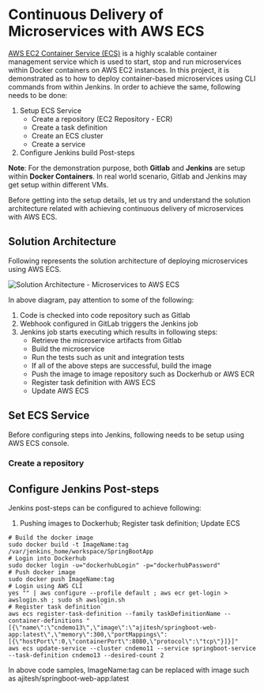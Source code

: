 # Continuous Delivery of Microservices with AWS ECS

[AWS EC2 Container Service (ECS)](http://docs.aws.amazon.com/AmazonECS/latest/developerguide/Welcome.html) is a highly scalable container management service which is used to start, stop and run microservices within Docker containers on AWS EC2 instances. In this project, it is demonstrated as to how to deploy container-based microservices using CLI commands from within Jenkins. In order to achieve the same, following needs to be done:

 1. Setup ECS Service
    - Create a repository (EC2 Repository - ECR)
    - Create a task definition 
    - Create an ECS cluster
    - Create a service
 2. Configure Jenkins build Post-steps 

**Note**: For the demonstration purpose, both **Gitlab** and **Jenkins** are setup within **Docker Containers**. In real world scenario, Gitlab and Jenkins may get setup within different VMs.

Before getting into the setup details, let us try and understand the solution architecture related with achieving continuous delivery of microservices with AWS ECS.

## Solution Architecture 

Following represents the solution architecture of deploying microservices using AWS ECS.

![Solution Architecture - Microservices to AWS ECS](https://github.com/eajitesh/Continuous-Delivery-Microservices-AWS/blob/master/images/aws_ecs.png)

In above diagram, pay attention to some of the following:

 1. Code is checked into code repository such as Gitlab
 2. Webhook configured in GitLab triggers the Jenkins job
 3. Jenkins job starts executing which results in following steps:
    - Retrieve the microservice artifacts from Gitlab
    - Build the microservice
    - Run the tests such as unit and integration tests
    - If all of the above steps are successful, build the image 
    - Push the image to image repository such as Dockerhub or AWS ECR
    - Register task definition with AWS ECS
    - Update AWS ECS

## Set ECS Service 

Before configuring steps into Jenkins, following needs to be setup using AWS ECS console.

### Create a repository


## Configure Jenkins Post-steps

Jenkins post-steps can be configured to achieve following:

 1. Pushing images to Dockerhub; Register task definition; Update ECS

```
# Build the docker image
sudo docker build -t ImageName:tag /var/jenkins_home/workspace/SpringBootApp
# Login into Dockerhub
sudo docker login -u="dockerhubLogin" -p="dockerhubPassword"
# Push docker image
sudo docker push ImageName:tag
# Login using AWS CLI
yes "" | aws configure --profile default ; aws ecr get-login > awslogin.sh ; sudo sh awslogin.sh
# Register task definition`
aws ecs register-task-definition --family taskDefinitionName --container-definitions "[{\"name\":\"cndemo13\",\"image\":\"ajitesh/springboot-web-app:latest\",\"memory\":300,\"portMappings\":[{\"hostPort\":0,\"containerPort\":8080,\"protocol\":\"tcp\"}]}]" 
aws ecs update-service --cluster cndemo11 --service springboot-service --task-definition cndemo13 --desired-count 2
```
In above code samples, ImageName:tag can be replaced with image such as ajitesh/springboot-web-app:latest


